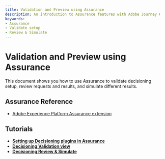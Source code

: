 ```yaml
---
title: Validation and Preview using Assurance
description: An introduction to Assurance features with Adobe Journey Optimizer Decisioning.
keywords:
- Assurance
- Validate setup
- Review & Simulate
---
```


# Validation and Preview using Assurance

This document shows you how to use Assurance to validate decisioning setup, review requests and results, and simulate different results.

## Assurance Reference

* [Adobe Experience Platform Assurance extension](../../home/base/assurance/api-reference.md)

## Tutorials

* [**Setting up Decisioning plugins in Assurance**](./assurance-setup.md)
* [**Decisioning Validation view**](./optimize-configuration-view.md)
* [**Decisioning Review & Simulate**](./review-simulate.md)
